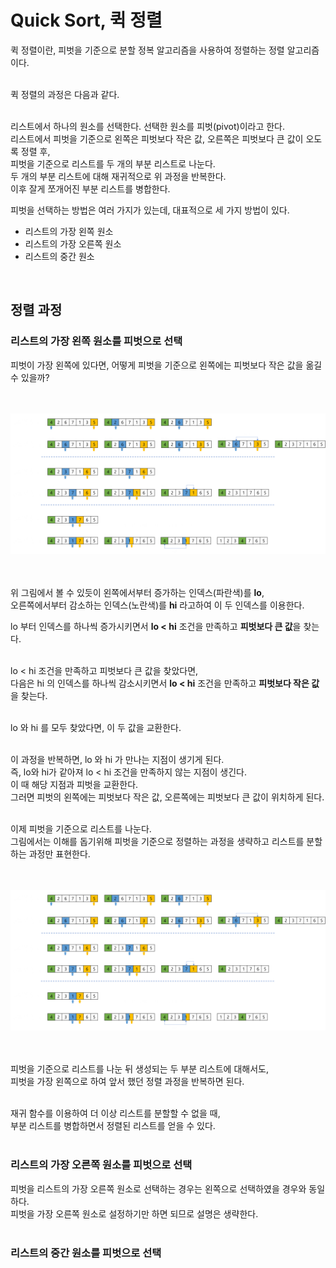 # Quick Sort, 퀵 정렬

퀵 정렬이란, 피벗을 기준으로 분할 정복 알고리즘을 사용하여 정렬하는 정렬 알고리즘이다.   
<br />

퀵 정렬의 과정은 다음과 같다.   
<br />

리스트에서 하나의 원소를 선택한다. 선택한 원소를 피벗(pivot)이라고 한다.   
리스트에서 피벗을 기준으로 왼쪽은 피벗보다 작은 값, 오른쪽은 피벗보다 큰 값이 오도록 정렬 후,   
피벗을 기준으로 리스트를 두 개의 부분 리스트로 나눈다.   
두 개의 부분 리스트에 대해 재귀적으로 위 과정을 반복한다.   
이후 잘게 쪼개어진 부분 리스트를 병합한다.
<br />

피벗을 선택하는 방법은 여러 가지가 있는데, 대표적으로 세 가지 방법이 있다.
- 리스트의 가장 왼쪽 원소
- 리스트의 가장 오른쪽 원소
- 리스트의 중간 원소
<br />

## 정렬 과정

### 리스트의 가장 왼쪽 원소를 피벗으로 선택
피벗이 가장 왼쪽에 있다면, 어떻게 피벗을 기준으로 왼쪽에는 피벗보다 작은 값을 옮길 수 있을까?   
<br />
<br />

<div align="center">
    <img src="img.png" width="1000px" />
    <br />
</div>
<br />
<br />

위 그림에서 볼 수 있듯이 왼쪽에서부터 증가하는 인덱스(파란색)를 **lo**,   
오른쪽에서부터 감소하는 인덱스(노란색)를 **hi** 라고하여 이 두 인덱스를 이용한다.
<br />

lo 부터 인덱스를 하나씩 증가시키면서 **lo < hi** 조건을 만족하고 **피벗보다 큰 값**을 찾는다.   
<br />

lo < hi 조건을 만족하고 피벗보다 큰 값을 찾았다면,   
다음은 hi 의 인덱스를 하나씩 감소시키면서 **lo < hi** 조건을 만족하고 **피벗보다 작은 값**을 찾는다.   
<br />

lo 와 hi 를 모두 찾았다면, 이 두 값을 교환한다.   
<br />

이 과정을 반복하면, lo 와 hi 가 만나는 지점이 생기게 된다.   
즉, lo와 hi가 같아져 lo < hi 조건을 만족하지 않는 지점이 생긴다.   
이 때 해당 지점과 피벗을 교환한다.   
그러면 피벗의 왼쪽에는 피벗보다 작은 값, 오른쪽에는 피벗보다 큰 값이 위치하게 된다.   
<br />

이제 피벗을 기준으로 리스트를 나눈다.   
그림에서는 이해를 돕기위해 피벗을 기준으로 정렬하는 과정을 생략하고 리스트를 분할하는 과정만 표현한다.   
<br />
<br />

<div align="center">
    <img src="img.png" width="1000px" />
    <br />
</div>
<br />
<br />

피벗을 기준으로 리스트를 나눈 뒤 생성되는 두 부분 리스트에 대해서도,   
피벗을 가장 왼쪽으로 하여 앞서 했던 정렬 과정을 반복하면 된다.   
<br />

재귀 함수를 이용하여 더 이상 리스트를 분할할 수 없을 때,   
부분 리스트를 병합하면서 정렬된 리스트를 얻을 수 있다.
<br />
<br />

### 리스트의 가장 오른쪽 원소를 피벗으로 선택
피벗을 리스트의 가장 오른쪽 원소로 선택하는 경우는 왼쪽으로 선택하였을 경우와 동일하다.   
피벗을 가장 오른쪽 원소로 설정하기만 하면 되므로 설명은 생략한다.
<br />
<br />

### 리스트의 중간 원소를 피벗으로 선택
